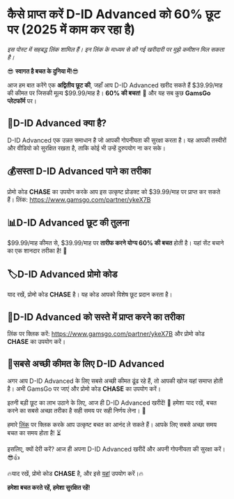 # कैसे प्राप्त करें D-ID Advanced को 60% छूट पर (2025 में काम कर रहा है)

*इस पोस्ट में सहबद्ध लिंक शामिल हैं। इन लिंक के माध्यम से की गई खरीदारी पर मुझे कमीशन मिल सकता है।*

😎 **स्वागत है बचत के दुनिया में!**😎

आज हम बात करेंगे एक **अद्वितीय छूट की**, जहाँ आप D-ID Advanced खरीद सकते हैं $39.99/माह की कीमत पर जिसकी मूल्य $99.99/माह है। **60% की बचत!** 🤩 और यह सब कुछ **GamsGo प्लेटफॉर्म** पर। 

## 🚀D-ID Advanced क्या है? 

D-ID Advanced एक उन्नत समाधान है जो आपकी गोपनीयता की सुरक्षा करता है। यह आपकी तस्वीरों और वीडियो को सुरक्षित रखता है, ताकि कोई भी उन्हें दुरुपयोग ना कर सके। 

## 💰सस्ता D-ID Advanced पाने का तरीका 

प्रोमो कोड **CHASE** का उपयोग करके आप इस उत्कृष्ट प्रोडक्ट को $39.99/माह पर प्राप्त कर सकते हैं। लिंक: https://www.gamsgo.com/partner/ykeX7B 

## 📊D-ID Advanced छूट की तुलना 

$99.99/माह कीमत से, $39.99/माह पर **तारीफ करने योग्य 60% की बचत** होती है। यहां सेंट बचाने का एक शानदार तरीका है! 💸

## 🏷️D-ID Advanced प्रोमो कोड 

याद रखें, प्रोमो कोड **CHASE** है। यह कोड आपको विशेष छूट प्रदान करता है। 

## 🎯D-ID Advanced को सस्ते में प्राप्त करने का तरीका 

लिंक पर क्लिक करें: https://www.gamsgo.com/partner/ykeX7B और प्रोमो कोड **CHASE** का उपयोग करें। 

## 💼सबसे अच्छी कीमत के लिए D-ID Advanced 

अगर आप D-ID Advanced के लिए सबसे अच्छी कीमत ढूंढ रहे हैं, तो आपकी खोज यहां समाप्त होती है। अभी GamsGo पर जाएं और प्रोमो कोड **CHASE** का उपयोग करें। 

इतनी बड़ी छूट का लाभ उठाने के लिए, आज ही D-ID Advanced खरीदें! 🎉 हमेशा याद रखें, बचत करने का सबसे अच्छा तरीका है सही समय पर सही निर्णय लेना। 💪

हमारे [लिंक](https://www.gamsgo.com/partner/ykeX7B) पर क्लिक करके आप उत्कृष्ट बचत का आनंद ले सकते हैं। आपके लिए सबसे अच्छा समय बचत का समय होता है! ⏳

इसलिए, क्यों देरी करें? आज ही अपना D-ID Advanced खरीदें और अपनी गोपनीयता की सुरक्षा करें। 😎👍

🔥याद रखें, प्रोमो कोड **CHASE** है, और इसे [यहां](https://www.gamsgo.com/partner/ykeX7B) उपयोग करें।🔥

**हमेशा बचत करते रहें, हमेशा सुरक्षित रहें!**